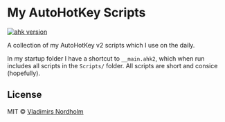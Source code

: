 # My AutoHotKey Scripts
[![ahk version](https://img.shields.io/badge/AHK-2.0-blue)]()

A collection of my AutoHotKey v2 scripts which I use on the daily.

In my startup folder I have a shortcut to `__main.ahk2`, which when run includes all scripts in the `Scripts/` folder. All scripts are short and consice (hopefully).

## License
MIT © [Vladimirs Nordholm](https://github.com/vladdeSV)
